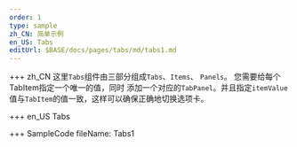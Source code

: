 ```yaml
--- 
order: 1
type: sample
zh_CN: 简单示例
en_US: Tabs
editUrl: $BASE/docs/pages/tabs/md/tabs1.md
---
```


+++ zh_CN
这里<Code>Tabs</Code>组件由三部分组成<Code>Tabs</Code>、<Code>Items</Code>、 <Code>Panels</Code>。
 您需要给每个TabItem指定一个唯一的值，同时
 添加一个对应的<Code>TabPanel</Code>。并且指定<Code>itemValue</Code>值与<Code>TabItem</Code>的值一致，这样可以确保正确地切换选项卡。

+++ en_US
Tabs

+++ SampleCode
fileName: Tabs1
